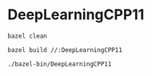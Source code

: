 # DeepLearningCPP11


```
bazel clean
```

```
bazel build //:DeepLearningCPP11
```


```
./bazel-bin/DeepLearningCPP11  
```